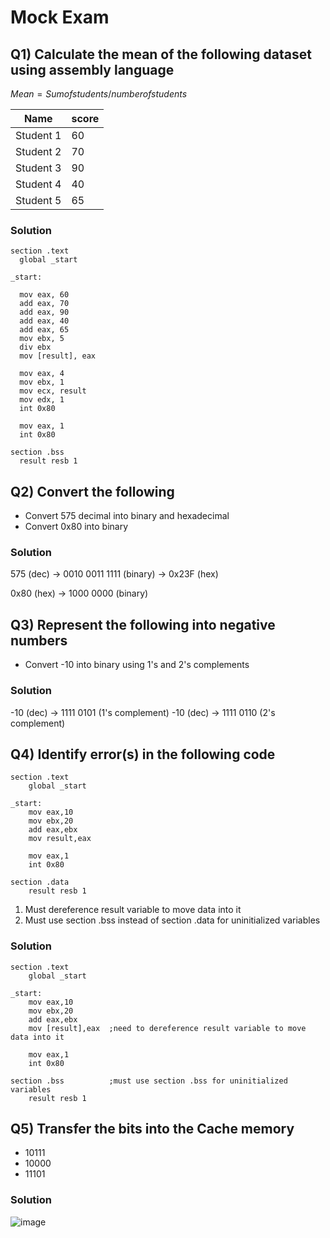 # Mock Exam

## Q1) Calculate the mean of the following dataset using assembly language

$Mean=Sum of students/number of students$

|Name|score|
|----|-------|
|Student 1|60|
|Student 2|70|
|Student 3|90|
|Student 4|40|
|Student 5|65|

### Solution

```assembly
section .text
  global _start

_start:
  
  mov eax, 60
  add eax, 70
  add eax, 90
  add eax, 40
  add eax, 65
  mov ebx, 5
  div ebx
  mov [result], eax

  mov eax, 4
  mov ebx, 1
  mov ecx, result
  mov edx, 1 
  int 0x80

  mov eax, 1
  int 0x80
  
section .bss
  result resb 1
```

## Q2) Convert the following
- Convert 575 decimal into binary and hexadecimal
- Convert 0x80 into binary

### Solution

575 (dec) -> 0010 0011 1111 (binary) -> 0x23F (hex)

0x80 (hex) -> 1000 0000 (binary)

## Q3) Represent the following into negative numbers
- Convert -10 into binary using 1's and 2's complements

### Solution

-10 (dec) -> 1111 0101 (1's complement)
-10 (dec) -> 1111 0110 (2's complement)

## Q4) Identify error(s) in the following code
```assembly
section .text
    global _start

_start:
    mov eax,10
    mov ebx,20
    add eax,ebx
    mov result,eax
    
    mov eax,1
    int 0x80

section .data
    result resb 1
```

1) Must dereference result variable to move data into it
2) Must use section .bss instead of section .data for uninitialized variables

### Solution
```assembly
section .text
    global _start

_start:
    mov eax,10
    mov ebx,20
    add eax,ebx
    mov [result],eax  ;need to dereference result variable to move data into it
    
    mov eax,1
    int 0x80

section .bss          ;must use section .bss for uninitialized variables
    result resb 1
```

## Q5) Transfer the bits into the Cache memory
- 10111
- 10000
- 11101

### Solution
![image](https://github.com/user-attachments/assets/b031c447-82f4-4411-bae2-002c5c12f54c)

